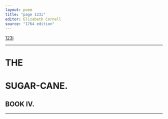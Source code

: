 ```yaml
---
layout: poem
title: "page 123i"
editor: Elizabeth Cornell
source: "1764 edition"
---
```



[123i]()

---

# THE 

# SUGAR-CANE.


## BOOK IV.

---
